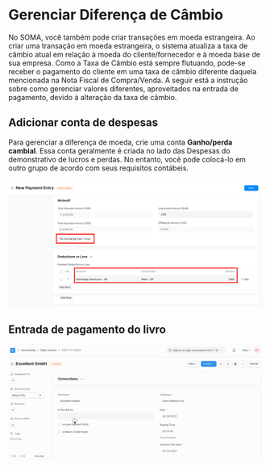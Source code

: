 # Gerenciar Diferença de Câmbio


No SOMA, você também pode criar transações em moeda estrangeira. Ao criar uma transação em moeda estrangeira, o sistema atualiza a taxa de câmbio atual em relação à moeda do cliente/fornecedor e à moeda base de sua empresa. Como a Taxa de Câmbio está sempre flutuando, pode-se receber o pagamento do cliente em uma taxa de câmbio diferente daquela mencionada na Nota Fiscal de Compra/Venda. A seguir está a instrução sobre como gerenciar valores diferentes, aproveitados na entrada de pagamento, devido à alteração da taxa de câmbio.


## Adicionar conta de despesas


Para gerenciar a diferença de moeda, crie uma conta **Ganho/perda cambial**. Essa conta geralmente é criada no lado das Despesas do demonstrativo de lucros e perdas. No entanto, você pode colocá-lo em outro grupo de acordo com seus requisitos contábeis.


![Exchange Gain/Loss Ledger](/files/exchange-gain-loss-ledger.png)


## Entrada de pagamento do livro


![Calcular perda de ganho de câmbio automaticamente](/files/exchange-gain-loss-auto-calculation.gif)

